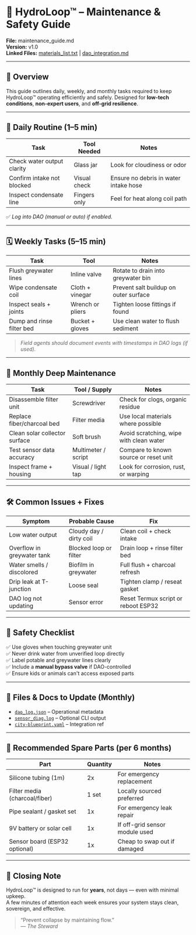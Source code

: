 # 🧰 HydroLoop™ – Maintenance & Safety Guide  
**File:** maintenance_guide.md  
**Version:** v1.0  
**Linked Files:** [materials_list.txt](./materials_list.txt) | [dao_integration.md](./dao_integration.md)

---

## 🧭 Overview  

This guide outlines daily, weekly, and monthly tasks required to keep HydroLoop™ operating efficiently and safely. Designed for **low-tech conditions**, **non-expert users**, and **off-grid resilience**.

---

## 🧽 Daily Routine (1–5 min)

| Task                            | Tool Needed         | Notes                                     |
|---------------------------------|---------------------|-------------------------------------------|
| Check water output clarity      | Glass jar           | Look for cloudiness or odor               |
| Confirm intake not blocked      | Visual check        | Ensure no debris in water intake hose     |
| Inspect condensate line         | Fingers only        | Feel for heat along coil path             |

✅ *Log into DAO (manual or auto) if enabled.*

---

## 🗓️ Weekly Tasks (5–15 min)

| Task                              | Tool                | Notes                                     |
|-----------------------------------|---------------------|-------------------------------------------|
| Flush greywater lines             | Inline valve        | Rotate to drain into greywater bin        |
| Wipe condensate coil              | Cloth + vinegar     | Prevent salt buildup on outer surface     |
| Inspect seals + joints            | Wrench or pliers    | Tighten loose fittings if found           |
| Dump and rinse filter bed        | Bucket + gloves     | Use clean water to flush sediment         |

> *Field agents should document events with timestamps in DAO logs (if used).*

---

## 📆 Monthly Deep Maintenance

| Task                              | Tool / Supply       | Notes                                     |
|-----------------------------------|---------------------|-------------------------------------------|
| Disassemble filter unit           | Screwdriver         | Check for clogs, organic residue          |
| Replace fiber/charcoal bed        | Filter media        | Use local materials where possible        |
| Clean solar collector surface     | Soft brush          | Avoid scratching, wipe with clean water   |
| Test sensor data accuracy         | Multimeter / script | Compare to known source or reset unit     |
| Inspect frame + housing           | Visual / light tap  | Look for corrosion, rust, or warping      |

---

## 🛠️ Common Issues + Fixes

| Symptom                     | Probable Cause           | Fix                                           |
|-----------------------------|---------------------------|-----------------------------------------------|
| Low water output            | Cloudy day / dirty coil   | Clean coil + check intake                     |
| Overflow in greywater tank  | Blocked loop or filter    | Drain loop + rinse filter bed                |
| Water smells / discolored   | Biofilm in greywater      | Full flush + charcoal refresh                 |
| Drip leak at T-junction     | Loose seal                | Tighten clamp / reseat gasket                 |
| DAO log not updating        | Sensor error              | Reset Termux script or reboot ESP32           |

---

## 🔐 Safety Checklist

✅ Use gloves when touching greywater unit  
✅ Never drink water from unverified loop directly  
✅ Label potable and greywater lines clearly  
✅ Include a **manual bypass valve** if DAO-controlled  
✅ Ensure kids or animals can't access exposed parts

---

## 📂 Files & Docs to Update (Monthly)

- [`dao_log.json`](./dao_log.json) – Operational metadata  
- [`sensor_diag.log`](./scripts/sensor_diag.log) – Optional CLI output  
- [`city-blueprint.yaml`](../cities/SampleCity/city-blueprint.yaml) – Integration ref

---

## 🧩 Recommended Spare Parts (per 6 months)

| Part                         | Quantity | Notes                                |
|------------------------------|----------|--------------------------------------|
| Silicone tubing (1m)         | 2x       | For emergency replacement            |
| Filter media (charcoal/fiber)| 1 set    | Locally sourced preferred            |
| Pipe sealant / gasket set    | 1x       | For emergency leak repair            |
| 9V battery or solar cell     | 1x       | If off-grid sensor module used       |
| Sensor board (ESP32 optional)| 1x       | Cheap to swap out if damaged         |

---

## 💬 Closing Note

HydroLoop™ is designed to run for **years**, not days — even with minimal upkeep.  
A few minutes of attention each week ensures your system stays clean, sovereign, and effective.

> “Prevent collapse by maintaining flow.”  
> — *The Steward*
